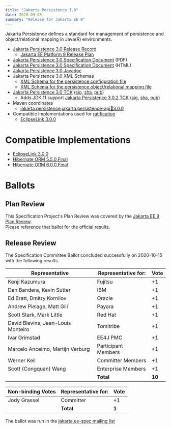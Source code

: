 ```yaml
---
title: "Jakarta Persistence 3.0"
date: 2020-09-05
summary: "Release for Jakarta EE 9"
---
```

Jakarta Persistence defines a standard for management of persistence
and object/relational mapping in Java(R) environments.

* [Jakarta Persistence 3.0 Release Record](https://projects.eclipse.org/projects/ee4j.jpa/releases/3.0-jakarta-persistence-api)
  * [Jakarta EE Platform 9 Release Plan](https://eclipse-ee4j.github.io/jakartaee-platform/jakartaee9/JakartaEE9ReleasePlan)
* [Jakarta Persistence 3.0 Specification Document](./jakarta-persistence-spec-3.0.pdf) (PDF)
* [Jakarta Persistence 3.0 Specification Document](./jakarta-persistence-spec-3.0.html) (HTML)
* [Jakarta Persistence 3.0 Javadoc](./apidocs)
* Jakarta Persistence 3.0 XML Schemas
  * [XML Schema for the persistence configuration file](https://jakarta.ee/xml/ns/persistence/persistence_3_0.xsd)
  * [XML Schema for the persistence object/relational mapping file](https://jakarta.ee/xml/ns/persistence/orm/orm_3_0.xsd)
* [Jakarta Persistence 3.0 TCK](https://download.eclipse.org/jakartaee/persistence/3.0/jakarta-persistence-tck-3.0.0.zip)  ([sig](https://download.eclipse.org/jakartaee/persistence/3.0/jakarta-persistence-tck-3.0.0.zip.sig),  [sha](https://download.eclipse.org/jakartaee/persistence/3.0/jakarta-persistence-tck-3.0.0.zip.sha256),  [pub](https://jakarta.ee/specifications/jakartaee-spec-committee.pub))
   * Adds JDK 11 support [Jakarta Persistence 3.0.2 TCK](https://download.eclipse.org/jakartaee/persistence/3.0/jakarta-persistence-tck-3.0.2.zip)  ([sig](https://download.eclipse.org/jakartaee/persistence/3.0/jakarta-persistence-tck-3.0.2.zip.sig),  [sha](https://download.eclipse.org/jakartaee/persistence/3.0/jakarta-persistence-tck-3.0.2.zip.sha256),  [pub](https://jakarta.ee/specifications/jakartaee-spec-committee.pub))
* Maven coordinates
  * [jakarta.persistence:jakarta.persistence-api:jar:3.0.0](https://search.maven.org/artifact/jakarta.persistence/jakarta.persistence-api/3.0.0/jar)
* Compatible Implementations used for [ratification](https://www.eclipse.org/projects/efsp/?version=1.2#efsp-ratification)
  * [EclipseLink 3.0.0](https://www.eclipse.org/eclipselink)


# Compatible Implementations

* [EclipseLink 3.0.0](https://www.eclipse.org/eclipselink)
* [Hibernate ORM 5.5.0.Final](https://hibernate.org/orm/releases/5.5/)
* [Hibernate ORM 6.0.0.Final](https://hibernate.org/orm/releases/6.0/)

# Ballots

## Plan Review

[//]: # (For Jakarta EE 9, the Platform Plan Review covered 95% of the Specification Projects.  For those Projects, just use the following statement in this Plan Review section:)

This Specification Project's Plan Review was covered by the [Jakarta EE 9 Plan Review](https://jakarta.ee/specifications/platform/9/).  
Please reference that ballot for the official results.

[//]: # (If your Project was required to do a standalone Plan Review...  You'll need to perform an official Plan Review ballot and record the results here.)

## Release Review

The Specification Committee Ballot concluded successfully on 2020-10-15 with the following results.

| Representative                     | Representative for: |  Vote  |
|------------------------------------|---------------------|--------|
| Kenji Kazumura                     | Fujitsu             |   +1   |
| Dan Bandera, Kevin Sutter          | IBM                 |   +1   |
| Ed Bratt, Dmitry Kornilov          | Oracle              |   +1   |
| Andrew Pielage, Matt Gill          | Payara              |   +1   |
| Scott Stark, Mark Little           | Red Hat             |   +1   |
| David Blevins, Jean-Louis Monteiro | Tomitribe           |   +1   |
| Ivar Grimstad                      | EE4J PMC            |   +1   |
| Marcelo Ancelmo, Martijn Verburg   | Participant Members |   +1   |
| Werner Keil                        | Committer Members   |   +1   |
| Scott (Congquan) Wang              | Enterprise Members  |   +1   |
|                                    | **Total**           | **10** |
		
		
		
| Non-binding Votes                  | Representative for: |  Vote  |
|------------------------------------|---------------------|--------|
| Jody Grassel                       | Committer           |   +1   |
|                                    | **Total**           |  **1** |

The ballot was run in the [jakarta.ee-spec mailing list](https://www.eclipse.org/lists/jakarta.ee-spec/msg00949.html)
